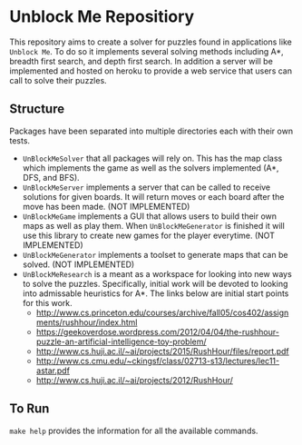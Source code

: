 # Unblock Me Repositiory

This repository aims to create a solver for puzzles found in applications like ```Unblock Me```. To do so it implements several solving methods including A\*, breadth first search, and depth first search. In addition a server will be implemented and hosted on heroku to provide a web service that users can call to solve their puzzles. 

## Structure

Packages have been separated into multiple directories each with their own tests.

* ```UnBlockMeSolver``` that all packages will rely on. This has the map class which implements the game as well as the solvers implemented (A\*, DFS, and BFS).
* ```UnBlockMeServer``` implements a server that can be called to receive solutions for given boards. It will return moves or each board after the move has been made. (NOT IMPLEMENTED)
* ```UnBlockMeGame``` implements a GUI that allows users to build their own maps as well as play them. When ```UnBlockMeGenerator``` is finished it will use this library to create new games for the player everytime. (NOT IMPLEMENTED)
* ```UnBlockMeGenerator``` implements a toolset to generate maps that can be solved. (NOT IMPLEMENTED)
* ```UnBlockMeResearch``` is a meant as a workspace for looking into new ways to solve the puzzles. Specifically, initial work will be devoted to looking into admissable heuristics for A\*. The links below are initial start points for this work.
	* http://www.cs.princeton.edu/courses/archive/fall05/cos402/assignments/rushhour/index.html
	* https://geekoverdose.wordpress.com/2012/04/04/the-rushhour-puzzle-an-artificial-intelligence-toy-problem/
	* http://www.cs.huji.ac.il/~ai/projects/2015/RushHour/files/report.pdf
	* http://www.cs.cmu.edu/~ckingsf/class/02713-s13/lectures/lec11-astar.pdf
	* http://www.cs.huji.ac.il/~ai/projects/2012/RushHour/

## To Run

```make help``` provides the information for all the available commands.

